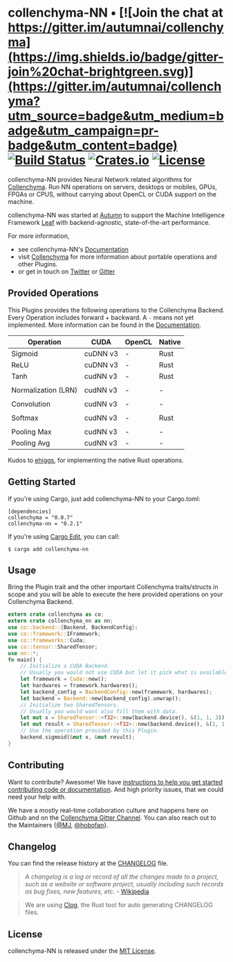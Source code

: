 # collenchyma-NN • [![Join the chat at https://gitter.im/autumnai/collenchyma](https://img.shields.io/badge/gitter-join%20chat-brightgreen.svg)](https://gitter.im/autumnai/collenchyma?utm_source=badge&utm_medium=badge&utm_campaign=pr-badge&utm_content=badge) [![Build Status](https://travis-ci.org/autumnai/collenchyma-nn.svg?branch=master)](https://travis-ci.org/autumnai/collenchyma-nn) [![Crates.io](http://meritbadge.herokuapp.com/collenchyma-nn)](https://crates.io/crates/collenchyma-nn) [![License](https://img.shields.io/crates/l/collenchyma-nn.svg)](LICENSE)

collenchyma-NN provides Neural Network related algorithms for [Collenchyma][collenchyma].
Run NN operations on servers, desktops or mobiles, GPUs, FPGAs or CPUS, without
carrying about OpenCL or CUDA support on the machine.

collenchyma-NN was started at [Autumn][autumn] to support the Machine Intelligence
Framework [Leaf][leaf] with backend-agnostic, state-of-the-art performance.

For more information,

* see collenchyma-NN's [Documentation](http://autumnai.github.io/collenchyma-nn)
* visit [Collenchyma][collenchyma] for more information about portable operations and other Plugins.
* or get in touch on [Twitter][twitter-autumn] or [Gitter][gitter-collenchyma]

[collenchyma]: https://github.com/autumnai/collenchyma
[autumn]: http://autumnai.com
[leaf]: https://github.com/autumnai/leaf
[twitter-autumn]: https://twitter.com/autumn_eng

## Provided Operations

This Plugins provides the following operations to the Collenchyma Backend.
Every Operation includes forward + backward. A `-` means not yet implemented.
More information can be found in the [Documentation][docs-ops].

| Operation            | CUDA       | OpenCL    | Native    |
|---	                 |---	        |---        |---        |
| Sigmoid  	           | cuDNN v3  	| -  	      | Rust	  	|
| ReLU  	             | cuDNN v3   | -  	      | Rust      |
| Tanh  	   	         | cudNN v3   | - 	      | Rust      |
|   	   	             |  	        |  	        |           |
| Normalization (LRN)  | cudNN v3   | - 	      | -         |
|   	   	             |  	        |  	        |           |
| Convolution          | cudNN v3   | - 	      | -         |
|   	   	             |  	        |  	        |           |
| Softmax              | cudNN v3   | - 	      | Rust      |
|   	   	             |  	        |  	        |           |
| Pooling Max          | cudNN v3   | - 	      | -         |
| Pooling Avg          | cudNN v3   | - 	      | -         |

Kudos to [ehiggs][ehiggs], for implementing the native Rust operations.

[docs-ops]: http://autumnai.github.io/collenchyma-nn/collenchyma_nn/trait.NN.html
[ehiggs]: https://github.com/ehiggs

## Getting Started

If you're using Cargo, just add collenchyma-NN to your Cargo.toml:

    [dependencies]
    collenchyma = "0.0.7"
    collenchyma-nn = "0.2.1"

If you're using [Cargo Edit][cargo-edit], you can call:

    $ cargo add collenchyma-nn

[cargo-edit]: https://github.com/killercup/cargo-edit

## Usage

Bring the Plugin trait and the other important Collenchyma traits/structs in scope and
you will be able to execute the here provided operations on your Collenchyma Backend.

```rust
extern crate collenchyma as co;
extern crate collenchyma_nn as nn;
use co::backend::{Backend, BackendConfig};
use co::framework::IFramework;
use co::frameworks::Cuda;
use co::tensor::SharedTensor;
use nn::*;
fn main() {
    // Initialize a CUDA Backend.
    // Usually you would not use CUDA but let it pick what is available on the machine.
    let framework = Cuda::new();
    let hardwares = framework.hardwares();
    let backend_config = BackendConfig::new(framework, hardwares);
    let backend = Backend::new(backend_config).unwrap();
    // Initialize two SharedTensors.
    // Usually you would want also fill them with data.
    let mut x = SharedTensor::<f32>::new(backend.device(), &(1, 1, 3)).unwrap();
    let mut result = SharedTensor::<f32>::new(backend.device(), &(1, 1, 3)).unwrap();
    // Use the operation provided by this Plugin.
    backend.sigmoid(&mut x, &mut result);
}
```

## Contributing

Want to contribute? Awesome! We have
[instructions to help you get started contributing code or documentation][contributing].
And high priority issues, that we could need your help with.

We have a mostly real-time collaboration culture and happens here on Github and
on the [Collenchyma Gitter Channel][gitter-collenchyma].
You can also reach out to the Maintainers
{[@MJ][mj], [@hobofan][hobofan]}.

[contributing]: CONTRIBUTING.md
[gitter-collenchyma]: https://gitter.im/autumnai/collenchyma
[mj]: https://twitter.com/mjhirn
[hobofan]: https://twitter.com/hobofan

## Changelog

You can find the release history at the [CHANGELOG][changelog] file.

> *A changelog is a log or record of all the changes made to a project, such as a website or software project, usually including such records as bug fixes, new features, etc.* - [Wikipedia][changelog-quote]

> We are using [Clog][clog], the Rust tool for auto generating CHANGELOG
> files.

[changelog]: CHANGELOG.md
[changelog-quote]: https://en.wikipedia.org/wiki/Changelog
[Clog]: https://github.com/clog-tool/clog-cli

## License

collenchyma-NN is released under the [MIT License][license].

[license]: LICENSE
